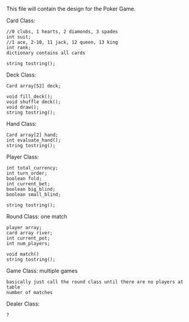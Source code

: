 This file will contain the design for the Poker Game.

Card Class:

    //0 clubs, 1 hearts, 2 diamonds, 3 spades
    int suit;
    //1 ace, 2-10, 11 jack, 12 queen, 13 king
    int rank;
    dictionary contains all cards

    string tostring();

Deck Class:

    Card array[52] deck;
    
    void fill_deck();
    void shuffle deck();
    void draw();
    string tostring();

Hand Class:

    Card array[2] hand;
    int evaluate_hand();
    string tostring();

Player Class:

    int total_currency;
    int turn_order;
    boolean fold;
    int current_bet;
    boolean big_blind;
    boolean small_blind;

    string tostring();

Round Class: one match 
    
    player array;
    card array river;
    int current_pot;
    int num_players;

    void match()
    string tostring();

Game Class: multiple games

    basically just call the round class until there are no players at table
    number of matches

Dealer Class:
    
    ?

